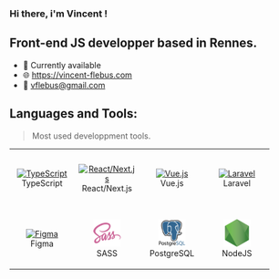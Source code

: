 ### Hi there, i'm Vincent !

## Front-end JS developper based in Rennes.
- 🔭 Currently available
- 🌐 https://vincent-flebus.com
- 📧 vflebus@gmail.com


## Languages and Tools:

> Most used developpment tools.

<table>
  <tr>
    <td align="center" width="100" height="100">
      <a href="#">
        <img src="https://upload.wikimedia.org/wikipedia/commons/thumb/4/4c/Typescript_logo_2020.svg/1200px-Typescript_logo_2020.svg.png" width="48" height="48" alt="TypeScript" />
      </a>
      <br/>TypeScript
    </td>
    <td align="center" width="100" height="100">
      <a href="#">
        <img src="https://brandlogos.net/wp-content/uploads/2020/09/react-logo.png" width="48" height="48" alt="React/Next.js" />
      </a>
      <br/>React/Next.js
    </td>
    <td align="center" width="100" height="100">
      <a href="#">
        <img src="https://brandlogos.net/wp-content/uploads/2022/01/vue.js-logo-brandlogo.net_-768x768.png" width="48" height="48" alt="Vue.js" />
      </a>
      <br/>Vue.js
    </td>
    <td align="center" width="100" height="100">
      <a href="#">
        <img src="https://brandlogos.net/wp-content/uploads/2022/01/laravel-logo-brandlogo.net_-768x768.png" width="48" height="48" alt="Laravel" />
      </a>
      <br/>Laravel
    </td>
  </tr>
  <tr>
    <td align="center" width="100" height="100">
      <a href="#">
        <img src="https://brandlogos.net/wp-content/uploads/2022/05/figma-logo_brandlogos.net_6n1pb-768x768.png" width="48" height="48" alt="Figma" />
      </a>
      <br/>Figma
    </td>
    <td align="center" width="100" height="100">
      <a href="#">
        <img src="https://raw.githubusercontent.com/github/explore/80688e429a7d4ef2fca1e82350fe8e3517d3494d/topics/sass/sass.png" width="48" height="48" alt="SASS" />
      </a>
      <br/>SASS
    </td>
    <td align="center" width="100" height="100">
      <a href="#">
        <img src="https://raw.githubusercontent.com/devicons/devicon/master/icons/postgresql/postgresql-original-wordmark.svg" width="48" height="48" alt="Postgresql" />
      </a>
      <br/>PostgreSQL
    </td>
    <td align="center" width="100" height="100">
      <a href="#">
      <img src="https://raw.githubusercontent.com/github/explore/80688e429a7d4ef2fca1e82350fe8e3517d3494d/topics/nodejs/nodejs.png" width="48" height="48" alt="Node JS" />
      </a>
      <br/>NodeJS
    </td>
  </tr>
</table>
